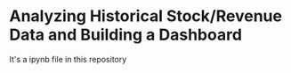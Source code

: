 # Analyzing Historical Stock/Revenue Data and Building a Dashboard

It's a ipynb file in this repository
